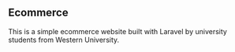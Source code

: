 ## Ecommerce 
This is a simple ecommerce website built with Laravel by university students from Western University.

